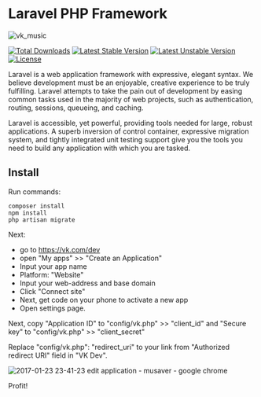 # Laravel PHP Framework

![vk_music](https://user-images.githubusercontent.com/10347617/40197720-f17eaee4-5a1c-11e8-9245-b3ae96d7bb17.png)

[![Total Downloads](https://poser.pugx.org/laravel/framework/d/total.svg)](https://packagist.org/packages/laravel/framework)
[![Latest Stable Version](https://poser.pugx.org/laravel/framework/v/stable.svg)](https://packagist.org/packages/laravel/framework)
[![Latest Unstable Version](https://poser.pugx.org/laravel/framework/v/unstable.svg)](https://packagist.org/packages/laravel/framework)
[![License](https://poser.pugx.org/laravel/framework/license.svg)](https://github.com/laravel/framework/blob/master/LICENSE.md)

Laravel is a web application framework with expressive, elegant syntax. We believe development must be an enjoyable, creative experience to be truly fulfilling. Laravel attempts to take the pain out of development by easing common tasks used in the majority of web projects, such as authentication, routing, sessions, queueing, and caching.

Laravel is accessible, yet powerful, providing tools needed for large, robust applications. A superb inversion of control container, expressive migration system, and tightly integrated unit testing support give you the tools you need to build any application with which you are tasked.

## Install

Run commands:

    composer install
    npm install
    php artisan migrate
    
Next:
 - go to https://vk.com/dev
 - open "My apps" >> "Create an Application"
 - Input your app name
 - Platform: "Website"
 - Input your web-address and base domain
 - Click "Connect site"
 - Next, get code on your phone to activate a new app
 - Open settings page.

Next, copy "Application ID" to "config/vk.php" >> "client_id"
and "Secure key" to "config/vk.php" >> "client_secret"

Replace "config/vk.php": "redirect_uri" to your link from "Authorized redirect URI" field in "VK Dev".

![2017-01-23 23-41-23 edit application - musaver - google chrome](https://cloud.githubusercontent.com/assets/10347617/22208238/8783a4f2-e1c5-11e6-8402-25afaaff2476.jpg)

Profit!
